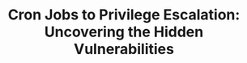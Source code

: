 ---
title: "Cron Jobs to Privilege Escalation: Uncovering the Hidden Vulnerabilities"
description: "Learn how to secure your system from privilege escalation risks associated with cron jobs."
pubDate: "May 09 2024"
featuredImage:  "https://cdn.hashnode.com/res/hashnode/image/upload/v1698513078119/44c1ff38-13f8-4d2f-b45e-0b085b5e72af.png"
featured: true
---
